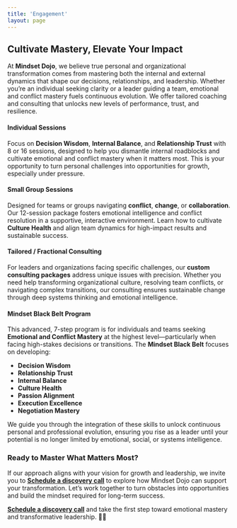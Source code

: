```yaml
---
title: 'Engagement'
layout: page
---
```


## Cultivate Mastery, Elevate Your Impact

At **Mindset Dojo**, we believe true personal and organizational transformation comes from mastering both the internal and external dynamics that shape our decisions, relationships, and leadership. Whether you’re an individual seeking clarity or a leader guiding a team, emotional and conflict mastery fuels continuous evolution. We offer tailored coaching and consulting that unlocks new levels of performance, trust, and resilience.

#### Individual Sessions

Focus on **Decision Wisdom**, **Internal Balance**, and **Relationship Trust** with 8 or 16 sessions, designed to help you dismantle internal roadblocks and cultivate emotional and conflict mastery when it matters most. This is your opportunity to turn personal challenges into opportunities for growth, especially under pressure.

#### Small Group Sessions

Designed for teams or groups navigating **conflict**, **change**, or **collaboration**. Our 12-session package fosters emotional intelligence and conflict resolution in a supportive, interactive environment. Learn how to cultivate **Culture Health** and align team dynamics for high-impact results and sustainable success.

#### Tailored / Fractional Consulting

For leaders and organizations facing specific challenges, our **custom consulting packages** address unique issues with precision. Whether you need help transforming organizational culture, resolving team conflicts, or navigating complex transitions, our consulting ensures sustainable change through deep systems thinking and emotional intelligence.

#### **Mindset Black Belt Program**

This advanced, 7-step program is for individuals and teams seeking **Emotional and Conflict Mastery** at the highest level—particularly when facing high-stakes decisions or transitions. The **Mindset Black Belt** focuses on developing:

- **Decision Wisdom**
- **Relationship Trust**
- **Internal Balance**
- **Culture Health**
- **Passion Alignment**
- **Execution Excellence**
- **Negotiation Mastery**

We guide you through the integration of these skills to unlock continuous personal and professional evolution, ensuring you rise as a leader until your potential is no longer limited by emotional, social, or systems intelligence.

### Ready to Master What Matters Most?

If our approach aligns with your vision for growth and leadership, we invite you to **[Schedule a discovery call](https://connect.mindset.dojo.center)** to explore how Mindset Dojo can support your transformation. Let’s work together to turn obstacles into opportunities and build the mindset required for long-term success.

**[Schedule a discovery call](https://connect.mindset.dojo.center)** and take the first step toward emotional mastery and transformative leadership. 🙏🌿
